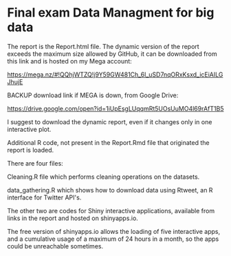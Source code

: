 # Final exam Data Managment for big data

The report is the Report.html file.
The dynamic version of the report exceeds the maximum size allowed by GitHub, it can be downloaded from this link and is hosted on my Mega account: 

https://mega.nz/#!QQhjWTZQ!j9Y59GW481Ch_6l_uSD7nqORxKsxd_icEiAILGJhujE

BACKUP download link if MEGA is down, from Google Drive:

https://drive.google.com/open?id=1iUpEsgLUqqmRt5UOsUuMO4l69rAfT1B5


I suggest to download the dynamic report, even if it changes only in one interactive plot.

Additional R code, not present in the Report.Rmd file that originated the report is loaded.

There are four files: 

Cleaning.R file which performs cleaning operations on the datasets. 

data_gathering.R which shows how to download data using Rtweet, an R interface for Twitter API's.

The other two are codes for Shiny interactive applications, available from links in the report and hosted on shinyapps.io.

The free version of shinyapps.io allows the loading of five interactive apps, and a cumulative usage of a maximum of 24 hours in a month, so the apps could be unreachable sometimes.

